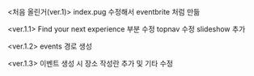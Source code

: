 ﻿<처음 올린거(ver.1)>
index.pug 수정해서 eventbrite 처럼 만듦

<ver.1.1>
Find your next experience 부분 수정
topnav 수정
slideshow 추가

<ver.1.2>
events 경로 생성

<ver.1.3>
이벤트 생성 시 장소 작성란 추가 및 기타 수정